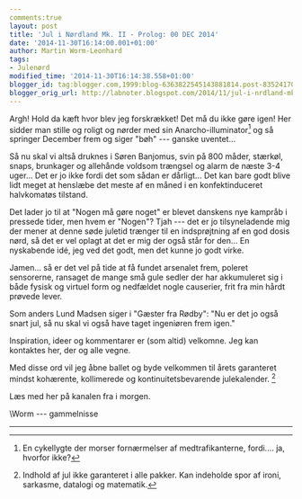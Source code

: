 ```yaml
---
comments:true
layout: post
title: 'Jul i Nørdland Mk. II - Prolog: 00 DEC 2014'
date: '2014-11-30T16:14:00.001+01:00'
author: Martin Worm-Leonhard
tags:
- Julenørd
modified_time: '2014-11-30T16:14:38.558+01:00'
blogger_id: tag:blogger.com,1999:blog-6363822545143881814.post-8352417011872540166
blogger_orig_url: http://labnoter.blogspot.com/2014/11/jul-i-nrdland-mk-ii-prolog-00-dec-2014.html
---
```


Argh! Hold da kæft hvor blev jeg forskrækket! Det må du ikke gøre igen!
Her sidder man stille og roligt og nørder med sin
Anarcho-illuminator[^1] og så springer December frem og siger "bøh" ---
ganske uventet...

Så nu skal vi altså druknes i Søren Banjomus, svin på 800 måder,
stærkøl, snaps, brunkager og allehånde voldsom trængsel og alarm de
næste 3-4 uger... Det er jo ikke fordi det som sådan er dårligt... Det
kan bare godt blive lidt meget at henslæbe det meste af en måned i en
konfektinduceret halvkomatøs tilstand.

Det lader jo til at "Nogen må gøre noget" er blevet danskens nye kampråb
i pressede tider, men hvem er "Nogen"? Tjah --- det er jo tilsyneladende
mig der mener at denne søde juletid trænger til en indsprøjtning af en
god dosis nørd, så det er vel oplagt at det er mig der også står for
den... En nyskabende idé, jeg ved det godt, men det kunne jo godt virke.

Jamen... så er det vel på tide at få fundet arsenalet frem, poleret
sensorerne, ransaget de mange små gule sedler der har akkumuleret sig i
både fysisk og virtuel form og nedfældet nogle causerier, frit fra min
hårdt prøvede lever.

Som anders Lund Madsen siger i "Gæster fra Rødby": "Nu er det jo også
snart jul, så nu skal vi også have taget ingeniøren frem igen."

Inspiration, ideer og kommentarer er (som altid) velkomne. Jeg kan
kontaktes her, der og alle vegne.

Med disse ord vil jeg åbne ballet og byde velkommen til årets garanteret
mindst kohærente, kollimerede og kontinuitetsbevarende julekalender.
[^2]

Læs med her på kanalen fra i morgen.

\\Worm --- gammelnisse

------------------------------------------------------------------------

[^1]: En cykellygte der morser fornærmelser af medtrafikanterne,
    fordi.... ja, hvorfor ikke?

[^2]: Indhold af jul ikke garanteret i alle pakker. Kan indeholde spor
    af ironi, sarkasme, datalogi og matematik.
